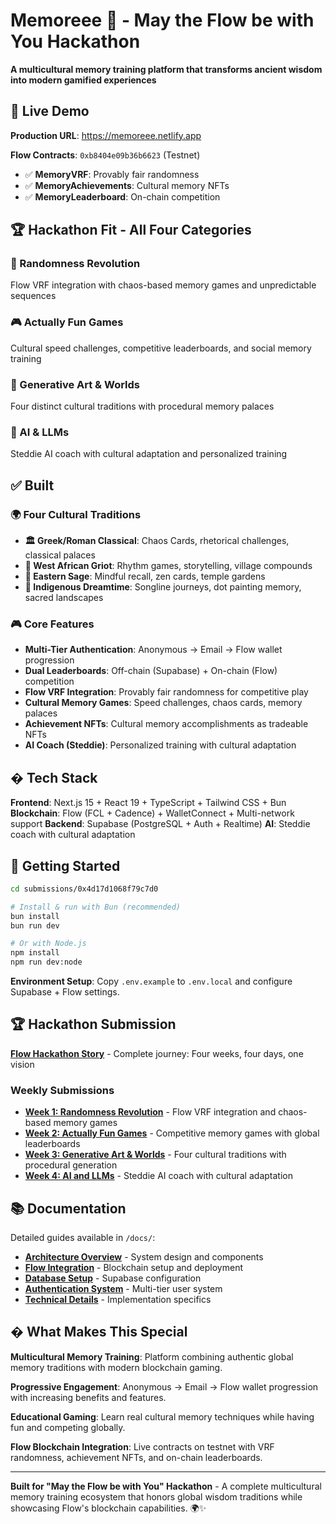 # Memoreee 🧠 - May the Flow be with You Hackathon

**A multicultural memory training platform that transforms ancient wisdom into modern gamified experiences**

## 🚀 **Live Demo**

**Production URL**: https://memoreee.netlify.app

**Flow Contracts**: `0xb8404e09b36b6623` (Testnet)

- ✅ **MemoryVRF**: Provably fair randomness
- ✅ **MemoryAchievements**: Cultural memory NFTs
- ✅ **MemoryLeaderboard**: On-chain competition

## 🏆 **Hackathon Fit - All Four Categories**

### 🎲 Randomness Revolution

Flow VRF integration with chaos-based memory games and unpredictable sequences

### 🎮 Actually Fun Games

Cultural speed challenges, competitive leaderboards, and social memory training

### 🎨 Generative Art & Worlds

Four distinct cultural traditions with procedural memory palaces

### 🤖 AI & LLMs

Steddie AI coach with cultural adaptation and personalized training

## ✅ **Built**

### 🌍 **Four Cultural Traditions**

- **🏛️ Greek/Roman Classical**: Chaos Cards, rhetorical challenges, classical palaces
- **🥁 West African Griot**: Rhythm games, storytelling, village compounds
- **🧘 Eastern Sage**: Mindful recall, zen cards, temple gardens
- **🎨 Indigenous Dreamtime**: Songline journeys, dot painting memory, sacred landscapes

### 🎮 **Core Features**

- **Multi-Tier Authentication**: Anonymous → Email → Flow wallet progression
- **Dual Leaderboards**: Off-chain (Supabase) + On-chain (Flow) competition
- **Flow VRF Integration**: Provably fair randomness for competitive play
- **Cultural Memory Games**: Speed challenges, chaos cards, memory palaces
- **Achievement NFTs**: Cultural memory accomplishments as tradeable NFTs
- **AI Coach (Steddie)**: Personalized training with cultural adaptation

## �️ **Tech Stack**

**Frontend**: Next.js 15 + React 19 + TypeScript + Tailwind CSS + Bun
**Blockchain**: Flow (FCL + Cadence) + WalletConnect + Multi-network support
**Backend**: Supabase (PostgreSQL + Auth + Realtime)
**AI**: Steddie coach with cultural adaptation

## 🚀 **Getting Started**

```bash
cd submissions/0x4d17d1068f79c7d0

# Install & run with Bun (recommended)
bun install
bun run dev

# Or with Node.js
npm install
npm run dev:node
```

**Environment Setup**: Copy `.env.example` to `.env.local` and configure Supabase + Flow settings.

## 🏆 **Hackathon Submission**

**[Flow Hackathon Story](docs/FLOW_HACKATHON.md)** - Complete journey: Four weeks, four days, one vision

### **Weekly Submissions**

- **[Week 1: Randomness Revolution](docs/week1-randomness-revolution.md)** - Flow VRF integration and chaos-based memory games
- **[Week 2: Actually Fun Games](docs/week2-actually-fun-games.md)** - Competitive memory games with global leaderboards
- **[Week 3: Generative Art & Worlds](docs/week3-generative-art-worlds.md)** - Four cultural traditions with procedural generation
- **[Week 4: AI and LLMs](docs/week4-ai-and-llms.md)** - Steddie AI coach with cultural adaptation

## 📚 **Documentation**

Detailed guides available in `/docs/`:

- **[Architecture Overview](docs/ARCHITECTURE.md)** - System design and components
- **[Flow Integration](docs/FLOW_INTEGRATION_GUIDE.md)** - Blockchain setup and deployment
- **[Database Setup](docs/DATABASE_SETUP.md)** - Supabase configuration
- **[Authentication System](docs/AUTHENTICATION_SYSTEM.md)** - Multi-tier user system
- **[Technical Details](docs/TECHNICAL.md)** - Implementation specifics

## � **What Makes This Special**

**Multicultural Memory Training**: Platform combining authentic global memory traditions with modern blockchain gaming.

**Progressive Engagement**: Anonymous → Email → Flow wallet progression with increasing benefits and features.

**Educational Gaming**: Learn real cultural memory techniques while having fun and competing globally.

**Flow Blockchain Integration**: Live contracts on testnet with VRF randomness, achievement NFTs, and on-chain leaderboards.

---

**Built for "May the Flow be with You" Hackathon** - A complete multicultural memory training ecosystem that honors global wisdom traditions while showcasing Flow's blockchain capabilities. 🌍✨
